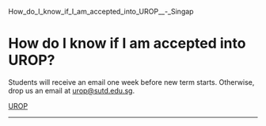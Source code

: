 How_do_I_know_if_I_am_accepted_into_UROP__-_Singap



How do I know if I am accepted into UROP?
=========================================

Students will receive an email one week before new term starts. Otherwise, drop us an email at urop@sutd.edu.sg.

[UROP](https://www.sutd.edu.sg/tag/urop/)

---

